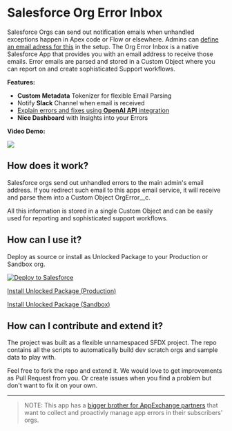 # Salesforce Org Error Inbox

Salesforce Orgs can send out notification emails when unhandled exceptions happen in Apex code or Flow or elsewhere. Admins can [define an email adress for this](https://help.salesforce.com/s/articleView?id=000385876&type=1) in the setup. The Org Error Inbox is a native Salesforce App that provides you with an email address to receive those emails. Error emails are parsed and stored in a Custom Object where you can report on and create sophisticated Support workflows.

**Features:**

- **Custom Metadata** Tokenizer for flexible Email Parsing
- Notify **Slack** Channel when email is received
- [Explain errors and fixes using **OpenAI API** integration](https://youtu.be/dERb_22VSfI)
- **Nice Dashboard** with Insights into your Errors

**Video Demo:**

[![](http://img.youtube.com/vi/RKnqB8bjwdg/hqdefault.jpg)](https://youtu.be/RKnqB8bjwdg "")

## How does it work?

Salesforce orgs send out unhandled errors to the main admin's email address. If you redirect such email to this apps email service, it will receive and parse them into a Custom Object OrgError__c. 

All this information is stored in a single Custom Object and can be easily used for reporting and sophisticated support workflows.

## How can I use it?

Deploy as source or install as Unlocked Package to your Production or Sandbox org.

<a href="https://githubsfdeploy.herokuapp.com?owner=rsoesemann&amp;repo=org-error-inbox">
  <img src="https://raw.githubusercontent.com/afawcett/githubsfdeploy/master/src/main/webapp/resources/img/deploy.png" alt="Deploy to Salesforce" />
</a>

[Install Unlocked Package (Production)](https://login.salesforce.com/packaging/installPackage.apexp?p0=04tVI0000002QhZYAU)

[Install Unlocked Package (Sandbox)](https://test.salesforce.com/packaging/installPackage.apexp?p0=04tVI0000002QhZYAU)


## How can I contribute and extend it?

The project was built as a flexible unnamespaced SFDX project. The repo contains all the scripts to automatically build dev scratch orgs and sample data to play with.

Feel free to fork the repo and extend it. We would love to get improvements as Pull Request from you. Or create issues when you find a problem but don't want to fix it on your own.

---
> NOTE: This app has a [bigger brother for AppExchange partners](https://github.com/rsoesemann/salesforce-isv-cockpit) that want to collect and proactivly manage app errors in their subscribers' orgs.